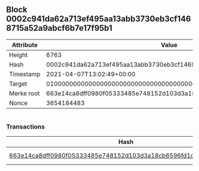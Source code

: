 ## Block 0002c941da62a713ef495aa13abb3730eb3cf1468715a52a9abcf6b7e17f95b1

Attribute | Value
--- | ---
Height | 6763
Hash | 0002c941da62a713ef495aa13abb3730eb3cf1468715a52a9abcf6b7e17f95b1
Timestamp | 2021-04-07T13:02:49+00:00
Target | 0100000000000000000000000000000000000000000000000000000000000000
Merke root | 663e14ca8dff0980f05333485e748152d103d3a18cb6596fd1d3dc6a7060b766
Nonce | 3654184483

```

```

### Transactions

Hash | Amount
--- | ---
[663e14ca8dff0980f05333485e748152d103d3a18cb6596fd1d3dc6a7060b766](663e14ca8dff0980f05333485e748152d103d3a18cb6596fd1d3dc6a7060b766.md) | 10.00000000 SKEPTI 
